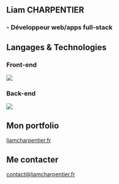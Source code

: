 ## Liam CHARPENTIER

### - Développeur web/apps full-stack


## Langages & Technologies
### Front-end
<p>

<img src="https://skillicons.dev/icons?i=js,css,html,figma,tailwindcss"/>


### Back-end
<img src="https://skillicons.dev/icons?i=php,laravel,expressjs,nodejs,electron,python"/>

## Mon portfolio

[liamcharpentier.fr](https://liamcharpentier.fr?mtm_campaign=github)

## Me contacter

[contact@liamcharpentier.fr](mailto:contact@liamcharpentier.fr)

